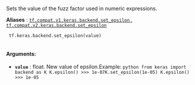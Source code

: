 Sets the value of the fuzz factor used in numeric expressions.

**Aliases** : [ `tf.compat.v1.keras.backend.set_epsilon` ](/api_docs/python/tf/keras/backend/set_epsilon), [ `tf.compat.v2.keras.backend.set_epsilon` ](/api_docs/python/tf/keras/backend/set_epsilon)

```
 tf.keras.backend.set_epsilon(value)
 
```

#### Arguments:
- **`value`** : float. New value of epsilon.Example:  `python from keras import backend as K K.epsilon() >>> 1e-07K.set_epsilon(1e-05) K.epsilon() >>> 1e-05` 
